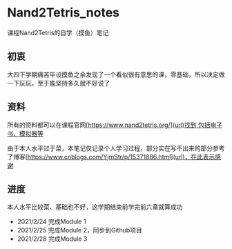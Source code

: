 # Nand2Tetris_notes
课程Nand2Tetris的自学（摸鱼）笔记
## 初衷
大四下学期痛苦毕设摸鱼之余发现了一个看似很有意思的课，零基础，所以决定做一下玩玩，至于能坚持多久就不好说了
## 资料
所有的资料都可以在课程官网[https://www.nand2tetris.org/](url)找到,包括电子书、模拟器等

由于本人水平过于菜，本笔记仅记录个人学习过程，部分实在写不出来的部分参考了博客[https://www.cnblogs.com/YjmStr/p/15371886.html](url)，在此表示感谢
## 进度
本人水平比较菜、基础也不好，这学期结束前学完前六章就算成功
* 2021/2/24 完成Module 1
* 2021/2/25 完成Module 2，同步到Github项目
* 2021/2/28 完成Module 3
